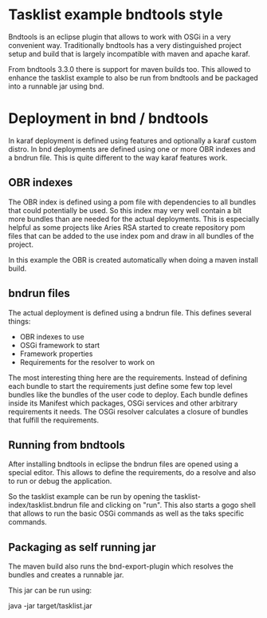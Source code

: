 # Tasklist example bndtools style

Bndtools is an eclipse plugin that allows to work with OSGi in a very convenient way. Traditionally bndtools has a very distinguished project setup and build that is largely incompatible with maven and apache karaf.

From bndtools 3.3.0 there is support for maven builds too. This allowed to enhance the tasklist example to also be run from bndtools and be packaged into a runnable jar using bnd.

# Deployment in bnd / bndtools

In karaf deployment is defined using features and optionally a karaf custom distro. In bnd deployments are defined using one or more OBR indexes and a bndrun file. This is quite different to the way karaf features work.

## OBR indexes

The OBR index is defined using a pom file with dependencies to all bundles that could potentially be used. So this index may very well contain a bit more bundles than are needed for the actual deployments. This is especially helpful as some projects like Aries RSA started to create repository pom files that can be added to the use index pom and draw in all bundles of the project.

In this example the OBR is created automatically when doing a maven install build.

## bndrun files 

The actual deployment is defined using a bndrun file. This defines several things:
* OBR indexes to use
* OSGi framework to start
* Framework properties
* Requirements for the resolver to work on

The most interesting thing here are the requirements. Instead of defining each bundle to start the requirements just define some few top level bundles like the bundles of the user code to deploy. Each bundle defines inside its Manifest which packages, OSGi services and other arbitrary requirements it needs. The OSGi resolver calculates a closure of bundles that fulfill the requirements.

## Running from bndtools

After installing bndtools in eclipse the bndrun files are opened using a special editor. This allows to define the requirements, do a resolve and also to run or debug the application.

So the tasklist example can be run by opening the tasklist-index/tasklist.bndrun file and clicking on "run".
This also starts a gogo shell that allows to run the basic OSGi commands as well as the taks specific commands. 

## Packaging as self running jar

The maven build also runs the bnd-export-plugin which resolves the bundles and creates a runnable jar.

This jar can be run using:

java -jar target/tasklist.jar

